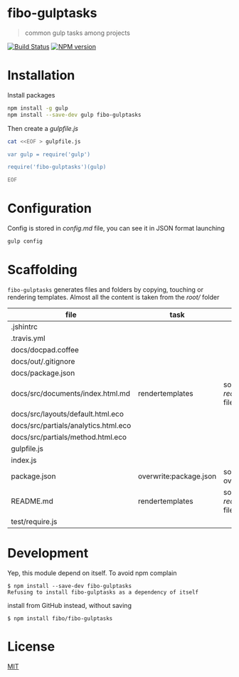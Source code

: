 # fibo-gulptasks

> common gulp tasks among projects

[![Build Status](https://travis-ci.org/fibo/fibo-gulptasks.png?branch=master)](https://travis-ci.org/fibo/fibo-gulptasks.png?branch=master) [![NPM version](https://badge.fury.io/js/fibo-gulptasks.png)](http://badge.fury.io/js/fibo-gulptasks)

# Installation

Install packages

```bash
npm install -g gulp
npm install --save-dev gulp fibo-gulptasks
```

Then create a *gulpfile.js*

```bash
cat <<EOF > gulpfile.js

var gulp = require('gulp')

require('fibo-gulptasks')(gulp)

EOF
```

# Configuration

Config is stored in *config.md* file, you can see it in JSON format launching

```bash
gulp config
```

# Scaffolding

`fibo-gulptasks` generates files and folders by copying, touching or rendering templates.
Almost all the content is taken from the *root/* folder

|file                                |task                  |note|
|------------------------------------|----------------------|----|
|.jshintrc                           | | |
|.travis.yml                         | | |
|docs/docpad.coffee                  | | |
|docs/out/.gitignore                 | | |
|docs/package.json                   | | |
|docs/src/documents/index.html.md    |rendertemplates       |source is *readmeContent.md* file|
|docs/src/layouts/default.html.eco   | | |
|docs/src/partials/analytics.html.eco| | |
|docs/src/partials/method.html.eco   | | |
|gulpfile.js                         | | |
|index.js                            | | |
|package.json                        |overwrite:package.json|some attributes are overwritten
|README.md                           |rendertemplates       |source is *readmeContent.md* file|
|test/require.js                     | | |

# Development

Yep, this module depend on itself. To avoid npm complain

```
$ npm install --save-dev fibo-gulptasks
Refusing to install fibo-gulptasks as a dependency of itself
```

install from GitHub instead, without saving

```
$ npm install fibo/fibo-gulptasks
```



# License

[MIT](http://fibo.mit-license.org/)

